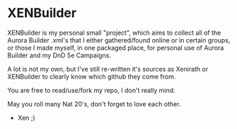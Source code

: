 # XENBuilder
XENBuilder is my personal small "project", which aims to collect all of the Aurora Builder .xml's that I either gathered/found online or in certain groups, 
or those I made myself, in one packaged place, for personal use of Aurora Builder and my DnD 5e Campaigns.

A lot is not my own, but I've still re-written it's sources as Xenirath or XENBuilder to clearly know which github they come from.

You are free to read/use/fork my repo, I don't really mind.

May you roll many Nat 20's, don't forget to love each other.
- Xen ;)
